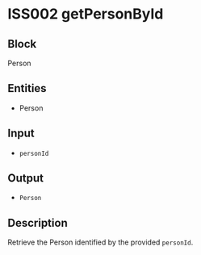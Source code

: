 # ISS002 getPersonById

## Block

Person

## Entities

- Person

## Input

- `personId`

## Output

- `Person`

## Description

Retrieve the Person identified by the provided `personId`.
